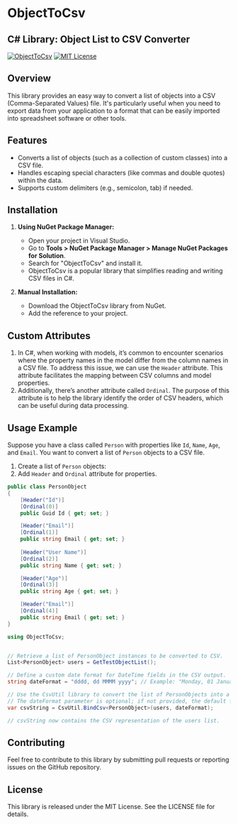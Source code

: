 # ObjectToCsv

## C# Library: Object List to CSV Converter
[![ObjectToCsv](https://img.shields.io/nuget/v/ObjectToCsv.svg?style=plastic&logo=nuget)](https://www.nuget.org/packages/ObjectToCsv)
[![MIT License](https://img.shields.io/badge/license-MIT-blue.svg?style=flat)](https://github.com/Open-range-org/ObjectToCsv/blob/main/LICENSE)

## Overview
This library provides an easy way to convert a list of objects into a CSV (Comma-Separated Values) file. It's particularly useful when you need to export data from your application to a format that can be easily imported into spreadsheet software or other tools.

## Features
- Converts a list of objects (such as a collection of custom classes) into a CSV file.
- Handles escaping special characters (like commas and double quotes) within the data.
- Supports custom delimiters (e.g., semicolon, tab) if needed.

## Installation
1. **Using NuGet Package Manager:**
   - Open your project in Visual Studio.
   - Go to **Tools > NuGet Package Manager > Manage NuGet Packages for Solution**.
   - Search for "ObjectToCsv" and install it.
   - ObjectToCsv is a popular library that simplifies reading and writing CSV files in C#.

2. **Manual Installation:**
   - Download the ObjectToCsv library from NuGet.
   - Add the reference to your project.
## Custom Attributes
1. In C#, when working with models, it’s common to encounter scenarios where the property names in the model differ from the column names in a CSV file. To address this issue, we can use the `Header` attribute. This attribute facilitates the mapping between CSV columns and model properties.
2. Additionally, there’s another attribute called `Ordinal`. The purpose of this attribute is to help the library identify the order of CSV headers, which can be useful during data processing.

## Usage Example
Suppose you have a class called `Person` with properties like `Id`, `Name`, `Age`, and `Email`. You want to convert a list of `Person` objects to a CSV file.

1. Create a list of `Person` objects:
2. Add `Header` and `Ordinal` attribute for properties.

```csharp
public class PersonObject
{
    [Header("Id")]
    [Ordinal(0)]
    public Guid Id { get; set; }

    [Header("Email")]
    [Ordinal(1)]
    public string Email { get; set; }
	
    [Header("User Name")]
    [Ordinal(2)]
    public string Name { get; set; }

    [Header("Age")]
    [Ordinal(3)]
    public string Age { get; set; }

    [Header("Email")]
    [Ordinal(4)]
    public string Email { get; set; }
}
```

```csharp
using ObjectToCsv;


// Retrieve a list of PersonObject instances to be converted to CSV.
List<PersonObject> users = GetTestObjectList();

// Define a custom date format for DateTime fields in the CSV output.
string dateFormat = "dddd, dd MMMM yyyy"; // Example: "Monday, 01 January 2024"

// Use the CsvUtil library to convert the list of PersonObjects into a CSV-formatted string.
// The dateFormat parameter is optional; if not provided, the default format "dd MMMM yyyy" will be used.
var csvString = CsvUtil.BindCsv<PersonObject>(users, dateFormat);

// csvString now contains the CSV representation of the users list.
```


## Contributing
Feel free to contribute to this library by submitting pull requests or reporting issues on the GitHub repository.

## License
This library is released under the MIT License. See the LICENSE file for details.
